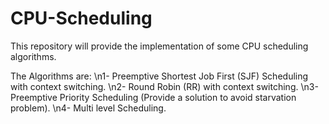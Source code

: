 # CPU-Scheduling
This repository will provide the implementation of some CPU scheduling algorithms.

The Algorithms are:
\n1- Preemptive Shortest Job First (SJF) Scheduling with context switching.
\n2- Round Robin (RR) with context switching.
\n3- Preemptive Priority Scheduling (Provide a solution to avoid starvation problem).
\n4- Multi level Scheduling.

